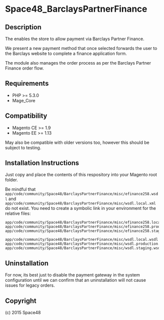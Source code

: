 Space48_BarclaysPartnerFinance
==============================

Description
-----------
The enables the store to allow payment via Barclays Partner Finance.

We present a new payment method that once selected forwards the user to the Barclays website to complete a finance application form.

The module also manages the order process as per the Barclays Partner Finance order flow.

Requirements
------------
- PHP >= 5.3.0
- Mage_Core


Compatibility
-------------
- Magento CE >= 1.9
- Magento EE >= 1.13

May also be compatible with older versions too, however this should be subject to testing.

Installation Instructions
-------------------------
Just copy and place the contents of this respository into your Magento root folder.

Be mindful that `app/code/community/Space48/BarclaysPartnerFinance/misc/efinance258.wsdl` and `app/code/community/Space48/BarclaysPartnerFinance/misc/wsdl.local.xml` do not exist. You need to create a symbolic link in your environment for the relative files:

    app/code/community/Space48/BarclaysPartnerFinance/misc/efinance258.local.wsdl
    app/code/community/Space48/BarclaysPartnerFinance/misc/efinance258.production.wsdl
    app/code/community/Space48/BarclaysPartnerFinance/misc/efinance258.staging.wsdl

    app/code/community/Space48/BarclaysPartnerFinance/misc/wsdl.local.wsdl
    app/code/community/Space48/BarclaysPartnerFinance/misc/wsdl.production.wsdl
    app/code/community/Space48/BarclaysPartnerFinance/misc/wsdl.staging.wsdl

Uninstallation
--------------
For now, its best just to disable the payment gateway in the system configuration until we can confirm that an uninstallation will not cause issues for legacy orders.


Copyright
---------
(c) 2015 Space48
